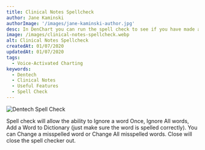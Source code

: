 ```yaml
---
title: Clinical Notes Spellcheck
author: Jane Kaminski
authorImage: '/images/jane-kaminski-author.jpg'
desc: In DenChart you can run the spell check to see if you have made any spelling mistakes. When you ask the program to help you correct your work, it reads through every word you have written and checks to see if the word is in its dictionary. If it isn’t, it shows you a dialogue box like the one you can see in the picture below.
image: /images/clinical-notes-spellcheck.webp
alt: Clinical Notes Spellcheck
createdAt: 01/07/2020
updatedAt: 01/07/2020
tags:
  - Voice-Activated Charting
keywords:
  - Dentech
  - Clinical Notes
  - Useful Features
  - Spell Check
---
```


![Dentech Spell Check](/images/spell-check.webp)

Spell check will allow the ability to Ignore a word Once, Ignore All words, Add a Word to Dictionary (just make sure the word is spelled correctly). You can Change a misspelled word or Change All misspelled words. Close will close the spell checker out.